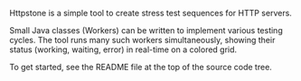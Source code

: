Httpstone is a simple tool to create stress test sequences for HTTP servers.

Small Java classes (Workers) can be written to implement various testing cycles. The tool runs many such workers simultaneously, showing their status (working, waiting, error) in real-time on a colored grid.

To get started, see the README file at the top of the source code tree.